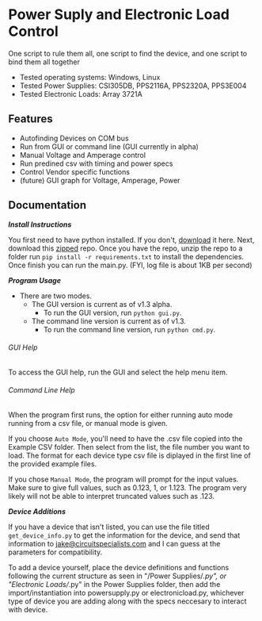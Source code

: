 # Power Suply and Electronic Load Control

One script to rule them all, one script to find the device, and one script to bind them all together

* Tested operating systems: Windows, Linux
* Tested Power Supplies: CSI305DB, PPS2116A, PPS2320A, PPS3E004
* Tested Electronic Loads: Array 3721A

## Features

* Autofinding Devices on COM bus
* Run from GUI or command line (GUI currently in alpha)
* Manual Voltage and Amperage control
* Run predined csv with timing and power specs
* Control Vendor specific functions
* (future) GUI graph for Voltage, Amperage, Power

## Documentation
**_Install Instructions_**

You first need to have python installed. If you don't, [download](https://www.python.org/downloads/) it here. Next, download this [zipped](https://github.com/circuit-specialists/Power-Suply-and-Electronic-Load-Control/archive/master.zip) repo. Once you have the repo, unzip the repo to a folder run `pip install -r requirements.txt` to install the dependencies. Once finish you can run the main.py. (FYI, log file is about 1KB per second)

**_Program Usage_**

* There are two modes. 
    * The GUI version is current as of v1.3 alpha.
        * To run the GUI version, run `python gui.py`.
    * The command line version is current as of v1.3.
        * To run the command line version, run `python cmd.py`.

###### GUI Help
To access the GUI help, run the GUI and select the help menu item.

###### Command Line Help
When the program first runs, the option for either running auto mode running from a csv file, or manual mode is given.

If you choose `Auto Mode`, you'll need to have the .csv file copied into the Example CSV folder. Then select from the list, the file number you want to load. The format for each device type csv file is diplayed in the first line of the provided example files.

If you chose `Manual Mode`, the program will prompt for the input values. Make sure to give full values, such as 0.123, 1, or 1.123. The program very likely will not be able to interpret truncated values such as .123.

**_Device Additions_**

If you have a device that isn't listed, you can use the file titled `get_device_info.py` to get the information for the device, and send that information to jake@circuitspecialists.com and I can guess at the parameters for compatibility.

To add a device yourself, place the device definitions and functions following the current structure as seen in "/Power Supplies/*.py", or "Electronic Loads/*.py" in the Power Supplies folder, then add the import/instantiation into powersupply.py or electronicload.py, whichever type of device you are adding along with the specs neccesary to interact with device.